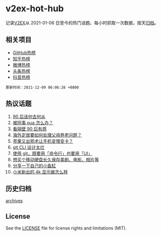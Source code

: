 # v2ex-hot-hub

 记录[V2EX](https://www.v2ex.com/)从 2021-01-06 日至今的热门话题。每小时抓取一次数据，按天[归档](archives)。
 
 ## 相关项目

- [GitHub热榜](https://github.com/lonnyzhang423/github-hot-hub)
- [知乎热榜](https://github.com/lonnyzhang423/zhihu-hot-hub)
- [微博热榜](https://github.com/lonnyzhang423/weibo-hot-hub)
- [头条热榜](https://github.com/lonnyzhang423/toutiao-hot-hub)
- [抖音热榜](https://github.com/lonnyzhang423/douyin-hot-hub)


 `更新时间：2021-12-09 06:06:26 +0800`

## 热议话题

1. [90 后该何去何从](https://www.v2ex.com/t/820774)
1. [被同事 pua 怎么办？](https://www.v2ex.com/t/820803)
1. [看隔壁 90 后有感](https://www.v2ex.com/t/820799)
1. [海外定居要如何处理父母养老问题？](https://www.v2ex.com/t/820773)
1. [苹果又出邪术让手机变慢变卡？](https://www.v2ex.com/t/820787)
1. [git CLI 设计太烂](https://www.v2ex.com/t/820770)
1. [使用 git，既要用「命令行」也要用「UI」](https://www.v2ex.com/t/820776)
1. [想买个移动硬盘长久保存美剧、电影、相片等](https://www.v2ex.com/t/820777)
1. [分享一下自己的小鱼缸](https://www.v2ex.com/t/820827)
1. [小米新出的 4k 显示器怎么样](https://www.v2ex.com/t/820795)

## 历史归档

[archives](archives)

## License

See the [LICENSE](LICENSE) file for license rights and limitations (MIT).
